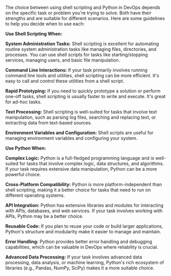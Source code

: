 The choice between using shell scripting and Python in DevOps depends on the specific task or problem you're trying to solve. Both have their strengths and are suitable for different scenarios. Here are some guidelines to help you decide when to use each:

**Use Shell Scripting When:**

**System Administration Tasks:** Shell scripting is excellent for automating routine system administration tasks like managing files, directories, and processes. You can use shell scripts for tasks like starting/stopping services, managing users, and basic file manipulation.

**Command Line Interactions:** If your task primarily involves running command line tools and utilities, shell scripting can be more efficient. It's easy to call and control these utilities from a shell script.

**Rapid Prototyping:** If you need to quickly prototype a solution or perform one-off tasks, shell scripting is usually faster to write and execute. It's great for ad-hoc tasks.

**Text Processing:** Shell scripting is well-suited for tasks that involve text manipulation, such as parsing log files, searching and replacing text, or extracting data from text-based sources.

**Environment Variables and Configuration:** Shell scripts are useful for managing environment variables and configuring your system.

**Use Python When:**

**Complex Logic:** Python is a full-fledged programming language and is well-suited for tasks that involve complex logic, data structures, and algorithms. If your task requires extensive data manipulation, Python can be a more powerful choice.

**Cross-Platform Compatibility:** Python is more platform-independent than shell scripting, making it a better choice for tasks that need to run on different operating systems.

**API Integration:** Python has extensive libraries and modules for interacting with APIs, databases, and web services. If your task involves working with APIs, Python may be a better choice.

**Reusable Code:** If you plan to reuse your code or build larger applications, Python's structure and modularity make it easier to manage and maintain.

**Error Handling:** Python provides better error handling and debugging capabilities, which can be valuable in DevOps where reliability is crucial.

**Advanced Data Processing:** If your task involves advanced data processing, data analysis, or machine learning, Python's rich ecosystem of libraries (e.g., Pandas, NumPy, SciPy) makes it a more suitable choice.